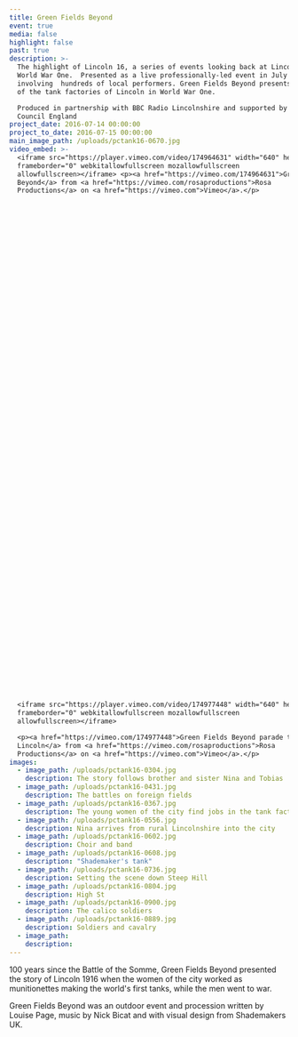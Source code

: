 ```yaml
---
title: Green Fields Beyond
event: true
media: false
highlight: false
past: true
description: >-
  The highlight of Lincoln 16, a series of events looking back at Lincoln in
  World War One.  Presented as a live professionally-led event in July 2016
  involving  hundreds of local performers. Green Fields Beyond presents the story
  of the tank factories of Lincoln in World War One.

  Produced in partnership with BBC Radio Lincolnshire and supported by Arts
  Council England
project_date: 2016-07-14 00:00:00
project_to_date: 2016-07-15 00:00:00
main_image_path: /uploads/pctank16-0670.jpg
video_embed: >-
  <iframe src="https://player.vimeo.com/video/174964631" width="640" height="360"
  frameborder="0" webkitallowfullscreen mozallowfullscreen
  allowfullscreen></iframe> <p><a href="https://vimeo.com/174964631">Green Fields
  Beyond</a> from <a href="https://vimeo.com/rosaproductions">Rosa
  Productions</a> on <a href="https://vimeo.com">Vimeo</a>.</p>

































































  <iframe src="https://player.vimeo.com/video/174977448" width="640" height="360"
  frameborder="0" webkitallowfullscreen mozallowfullscreen
  allowfullscreen></iframe>

  <p><a href="https://vimeo.com/174977448">Green Fields Beyond parade through
  Lincoln</a> from <a href="https://vimeo.com/rosaproductions">Rosa
  Productions</a> on <a href="https://vimeo.com">Vimeo</a>.</p>
images:
  - image_path: /uploads/pctank16-0304.jpg
    description: The story follows brother and sister Nina and Tobias
  - image_path: /uploads/pctank16-0431.jpg
    description: The battles on foreign fields
  - image_path: /uploads/pctank16-0367.jpg
    description: The young women of the city find jobs in the tank factories
  - image_path: /uploads/pctank16-0556.jpg
    description: Nina arrives from rural Lincolnshire into the city
  - image_path: /uploads/pctank16-0602.jpg
    description: Choir and band
  - image_path: /uploads/pctank16-0608.jpg
    description: "Shademaker's tank"
  - image_path: /uploads/pctank16-0736.jpg
    description: Setting the scene down Steep Hill
  - image_path: /uploads/pctank16-0804.jpg
    description: High St
  - image_path: /uploads/pctank16-0900.jpg
    description: The calico soldiers
  - image_path: /uploads/pctank16-0889.jpg
    description: Soldiers and cavalry
  - image_path:
    description:
---
```



100 years since the Battle of the Somme, Green Fields Beyond presented the story of Lincoln 1916 when the women of the city worked as munitionettes making the world's first tanks, while the men went to war.

Green Fields Beyond was an outdoor event and procession written by Louise Page, music by Nick Bicat and with visual design from Shademakers UK.